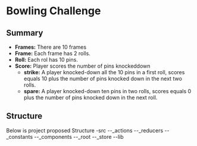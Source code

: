 # Bowling Challenge

## Summary ##

* **Frames:** There are 10 frames
* **Frame:** Each frame has 2 rolls.
* **Roll:** Each rol has 10 pins.
* **Score:** Player scores the number of pins knockeddown 
    * **strike:** A player knocked-down all the 10 pins in a first roll, scores equals 10 plus the number of pins knocked down in the next two rolls.
    * **spare:** A player knocked-down ten pins in two rolls, scores equals 0 plus the number of pins knocked down in the next roll.


## Structure ##
Below is project proposed Structure
-src
--_actions
--_reducers
--_constants
--_components
--_root
--_store
--lib 
